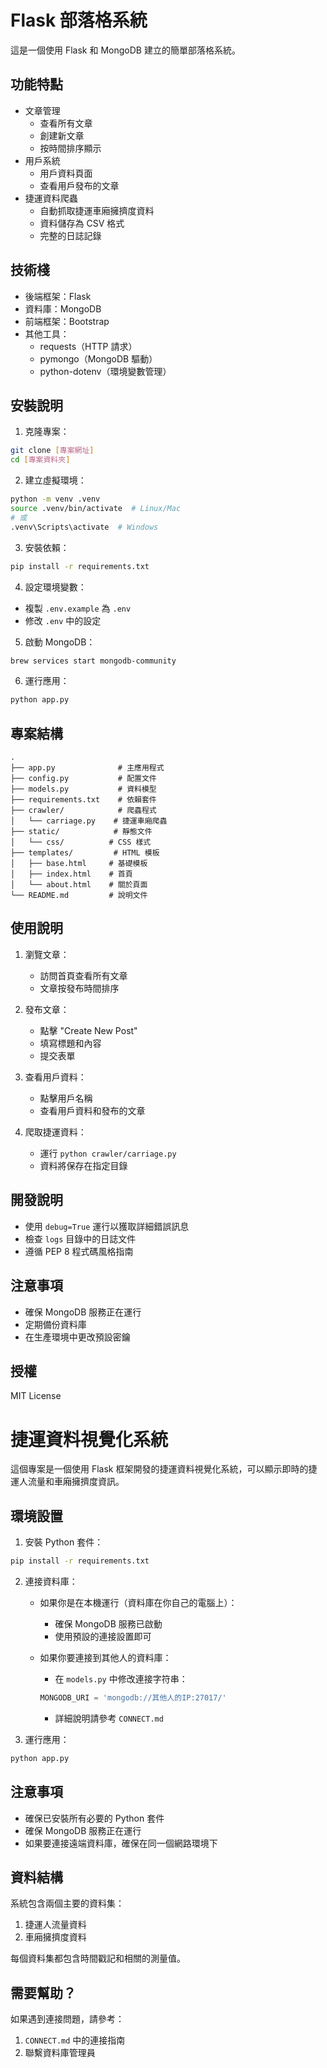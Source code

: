 # Flask 部落格系統

這是一個使用 Flask 和 MongoDB 建立的簡單部落格系統。

## 功能特點

- 文章管理
  - 查看所有文章
  - 創建新文章
  - 按時間排序顯示
- 用戶系統
  - 用戶資料頁面
  - 查看用戶發布的文章
- 捷運資料爬蟲
  - 自動抓取捷運車廂擁擠度資料
  - 資料儲存為 CSV 格式
  - 完整的日誌記錄

## 技術棧

- 後端框架：Flask
- 資料庫：MongoDB
- 前端框架：Bootstrap
- 其他工具：
  - requests（HTTP 請求）
  - pymongo（MongoDB 驅動）
  - python-dotenv（環境變數管理）

## 安裝說明

1. 克隆專案：
```bash
git clone [專案網址]
cd [專案資料夾]
```

2. 建立虛擬環境：
```bash
python -m venv .venv
source .venv/bin/activate  # Linux/Mac
# 或
.venv\Scripts\activate  # Windows
```

3. 安裝依賴：
```bash
pip install -r requirements.txt
```

4. 設定環境變數：
- 複製 `.env.example` 為 `.env`
- 修改 `.env` 中的設定

5. 啟動 MongoDB：
```bash
brew services start mongodb-community
```

6. 運行應用：
```bash
python app.py
```

## 專案結構

```
.
├── app.py              # 主應用程式
├── config.py           # 配置文件
├── models.py           # 資料模型
├── requirements.txt    # 依賴套件
├── crawler/            # 爬蟲程式
│   └── carriage.py    # 捷運車廂爬蟲
├── static/            # 靜態文件
│   └── css/          # CSS 樣式
├── templates/         # HTML 模板
│   ├── base.html     # 基礎模板
│   ├── index.html    # 首頁
│   └── about.html    # 關於頁面
└── README.md         # 說明文件
```

## 使用說明

1. 瀏覽文章：
   - 訪問首頁查看所有文章
   - 文章按發布時間排序

2. 發布文章：
   - 點擊 "Create New Post"
   - 填寫標題和內容
   - 提交表單

3. 查看用戶資料：
   - 點擊用戶名稱
   - 查看用戶資料和發布的文章

4. 爬取捷運資料：
   - 運行 `python crawler/carriage.py`
   - 資料將保存在指定目錄

## 開發說明

- 使用 `debug=True` 運行以獲取詳細錯誤訊息
- 檢查 `logs` 目錄中的日誌文件
- 遵循 PEP 8 程式碼風格指南

## 注意事項

- 確保 MongoDB 服務正在運行
- 定期備份資料庫
- 在生產環境中更改預設密鑰

## 授權

MIT License 

# 捷運資料視覺化系統

這個專案是一個使用 Flask 框架開發的捷運資料視覺化系統，可以顯示即時的捷運人流量和車廂擁擠度資訊。

## 環境設置

1. 安裝 Python 套件：
```bash
pip install -r requirements.txt
```

2. 連接資料庫：
   - 如果你是在本機運行（資料庫在你自己的電腦上）：
     - 確保 MongoDB 服務已啟動
     - 使用預設的連接設置即可

   - 如果你要連接到其他人的資料庫：
     - 在 `models.py` 中修改連接字符串：
     ```python
     MONGODB_URI = 'mongodb://其他人的IP:27017/'
     ```
     - 詳細說明請參考 `CONNECT.md`

3. 運行應用：
```bash
python app.py
```

## 注意事項

- 確保已安裝所有必要的 Python 套件
- 確保 MongoDB 服務正在運行
- 如果要連接遠端資料庫，確保在同一個網路環境下

## 資料結構

系統包含兩個主要的資料集：
1. 捷運人流量資料
2. 車廂擁擠度資料

每個資料集都包含時間戳記和相關的測量值。

## 需要幫助？

如果遇到連接問題，請參考：
1. `CONNECT.md` 中的連接指南
2. 聯繫資料庫管理員 